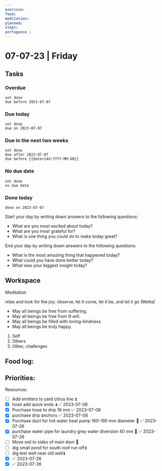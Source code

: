 ```yaml
---
exercise: 
food:
meditation:
planned:
slept:
portuguese :
---
```


# 07-07-23 | Friday

## Tasks
### Overdue
```tasks
not done
due before 2023-07-07
```

### Due today
```tasks
not done
due on 2023-07-07
```

### Due in the next two weeks
```tasks
not done
due after 2023-07-07
due before {{date+14d:YYYY-MM-DD}}
```

### No due date
```tasks
not done
no due date
```

### Done today
```tasks
done on 2023-07-07
```


Start your day by writing down answers to the following questions:

- What are you most excited about today? 
- What are you most grateful for? 
- What is one thing you could do to make today great?  

End your day by writing down answers to the following questions: 

- What is the most amazing thing that happened today? 
- What could you have done better today? 
- What was your biggest insight today?

## Workspace

Meditation 

relax and look for the joy; observe; let it come, let it be, and let it go
(Metta)
-   May all beings be free from suffering.
-   May all beings be free from ill will.
-   May all beings be filled with loving-kindness.
-   May all beings be truly happy.

1. Self
2. Others
3. Other, challenges

Food log:
- 

Priorities:
- 

Resources:


- [ ] Add emitters to yard citrus line ⏫
- [x] hose add quick ends ⏫ ✅ 2023-07-08
- [x] Purchase hose to drip 16 mm ✅ 2023-07-08
- [x] purchase drip anchors ✅ 2023-07-08
- [x] Purchase duct for hot water heat pump 160-190 mm diameter 🔼 ✅ 2023-07-26
- [x] purchase water pipe for laundry grey water diversion 40 mm 🔼 ✅ 2023-07-26
- [ ] Move soil to sides of main door 🔼 
- [ ] dig small pond for south roof run off⏫ 
- [ ] dig test well near old well⏫ 
- [x]  ✅ 2023-07-26
- [x]  ✅ 2023-07-26